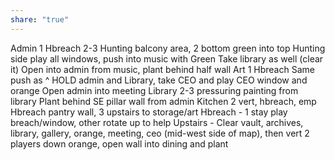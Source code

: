 ```yaml
---
share: "true"
---
```


Admin
	1 Hbreach
	2-3 Hunting balcony area, 2 bottom green into top
	Hunting side play all windows, push into music with Green
	Take library as well (clear it)
	Open into admin from music, plant behind half wall
Art
	1 Hbreach
	Same push as ^
	HOLD admin and Library, take CEO and play CEO window and orange
	Open admin into meeting
	Library 2-3 pressuring painting from library
	Plant behind SE pillar wall from admin
Kitchen
	2 vert, hbreach, emp
	Hbreach pantry wall, 3 upstairs to storage/art
	Hbreach - 1 stay play breach/window, other rotate up to help
	Upstairs - Clear vault, archives, library, gallery, orange, meeting, ceo (mid-west side of map), then vert
	2 players down orange, open wall into dining and plant
	
